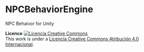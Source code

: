 # NPCBehaviorEngine
NPC Behaivor for Unity

<strong>Licence</strong>
<a rel="license" href="http://creativecommons.org/licenses/by/4.0/"><img alt="Licencia Creative Commons" style="border-width:0" src="https://i.creativecommons.org/l/by/4.0/88x31.png" /></a><br />This work is under a <a rel="license" href="http://creativecommons.org/licenses/by/4.0/">Licencia Creative Commons Atribución 4.0 Internacional</a>.
